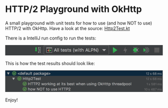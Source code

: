 # HTTP/2 Playground with OkHttp

A small playground with unit tests for how to use (and how NOT to use) HTTP/2 with OkHttp. Have a look at the source: [Http2Test.kt](src/test/java/Http2Test.kt)

There is a IntelliJ run config to run the tests:

![IntelliJ run config](intellij_run_config.png)

This is how the test results should look like:

![Test Results](http2_results.png)

Enjoy!
